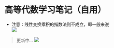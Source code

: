 高等代数学习笔记（自用）
====
* 注意：线性变换乘积的指数法则不成立，即一般来说<br>
![](https://latex.codecogs.com/gif.latex?(AB)^n\neq\\A^nB^n)
>更新中...
![](https://latex.codecogs.com/gif.latex?(AB)^n\neq%20A^nB^n)

